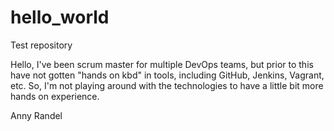 # hello_world
Test repository

Hello,
I've been scrum master for multiple DevOps teams, but prior to this have not gotten "hands on kbd" in tools, including GitHub, Jenkins, Vagrant, etc. So, I'm not playing around with the technologies to have a little bit more hands on experience.

Anny Randel
